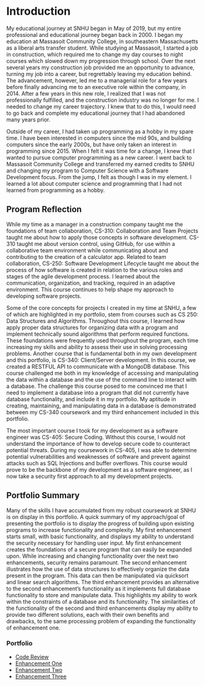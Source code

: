 
# Introduction

My educational journey at SNHU began in May of 2019, but my entire professional and educational journey began back in 2000. I began my education at Massasoit Community College, in southeastern Massachusetts as a liberal arts transfer student. While studying at Massasoit, I started a job in construction, which required me to change my day courses to night courses which slowed down my progression through school. Over the next several years my construction job provided me an opportunity to advance, turning my job into a career, but regrettably leaving my education behind. The advancement, however, led me to a managerial role for a few years before finally advancing me to an executive role within the company, in 2014. After a few years in this new role, I realized that I was not professionally fulfilled, and the construction industry was no longer for me. I needed to change my career trajectory. I knew that to do this, I would need to go back and complete my educational journey that I had abandoned many years prior.

Outside of my career, I had taken up programming as a hobby in my spare time. I have been interested in computers since the mid 90s, and building computers since the early 2000s, but have only taken an interest in programming since 2015. When I felt it was time for a change, I knew that I wanted to pursue computer programming as a new career. I went back to Massasoit Community College and transferred my earned credits to SNHU and changing my program to Computer Science with a Software Development focus. From the jump, I felt as though I was in my element. I learned a lot about computer science and programming that I had not learned from programming as a hobby. 

## Program Reflection
While my time as a manager in a construction company taught me the foundations of team collaboration, CS-310: Collaboration and Team Projects taught me about how to apply those concepts in software development. CS-310 taught me about version control, using GitHub, for use within a collaborative team environment while communicating about and contributing to the creation of a calculator app. Related to team collaboration, CS-250: Software Development Lifecycle taught me about the process of how software is created in relation to the various roles and stages of the agile development process. I learned about the communication, organization, and tracking, required in an adaptive environment. This course continues to help shape my approach to developing software projects. 

Some of the core concepts for projects I created in my time at SNHU, a few of which are highlighted in my portfolio, stem from courses such as CS 250: Data Structures and Algorithms. Throughout this course, I learned how apply proper data structures for organizing data with a program and implement technically sound algorithms that perform required functions. These foundations were frequently used throughout the program, each time increasing my skills and ability to assess their use in solving processing problems. Another course that is fundamental both in my own development and this portfolio, is CS-340: Client/Server development. In this course, we created a RESTFUL API to communicate with a MongoDB database. This course challenged me both in my knowledge of accessing and manipulating the data within a database and the use of the command line to interact with a database. The challenge this course posed to me convinced me that I need to implement a database into a program that did not currently have database functionality, and include it in my portfolio. My aptitude in creating, maintaining, and manipulating data in a database is demonstrated between my CS-340 coursework and my third enhancement included in this portfolio.

The most important course I took for my development as a software engineer was CS-405: Secure Coding. Without this course, I would not understand the importance of how to develop secure code to counteract potential threats. During my coursework in CS-405, I was able to determine potential vulnerabilities and weaknesses of software and prevent against attacks such as SQL Injections and buffer overflows. This course would prove to be the backbone of my development as a software engineer, as I now take a security first approach to all my development projects.

## Portfolio Summary
Many of the skills I have accumulated from my robust coursework at SNHU is on display in this portfolio. A quick summary of my approach/goal of presenting the portfolio is to display the progress of building upon existing programs to increase functionality and complexity. My first enhancement starts small, with basic functionality, and displays my ability to understand the security necessary for handling user input. My first enhancement creates the foundations of a secure program that can easily be expanded upon. While increasing and changing functionality over the next two enhancements, security remains paramount. The second enhancement illustrates how the use of data structures to effectively organize the data present in the program. This data can then be manipulated via quicksort and linear search algorithms. The third enhancement provides an alternative to the second enhancement’s functionality as it implements full database functionality to store and manipulate data. This highlights my ability to work within the constraints of a database and its functionality. The similarities of the functionality of the second and third enhancements display my ability to provide two different solutions, each with their own benefits and drawbacks, to the same processing problem of expanding the functionality of enhancement one.



### Portfolio
- [Code Review](https://gregmacdev.github.io/enhancement%20plan%20code%20review.html)
- [Enhancement One](https://gregmacdev.github.io/enhancementOne.html)
- [Enhancement Two](https://gregmacdev.github.io/enhancementTwo.html)
- [Enhancement Three](https://gregmacdev.github.io/enhancementThree.html)
